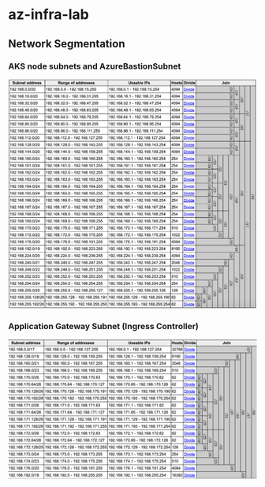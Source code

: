 # az-infra-lab

## Network Segmentation

### AKS node subnets and AzureBastionSubnet

<p align="center">
  <img src="./images/network_segmentation.png" style="width:700px"/>
</p>

### Application Gateway Subnet (Ingress Controller)

<p align="center">
  <img src="./images/network_segmentation_agic.png" style="width:700px"/>
</p>
